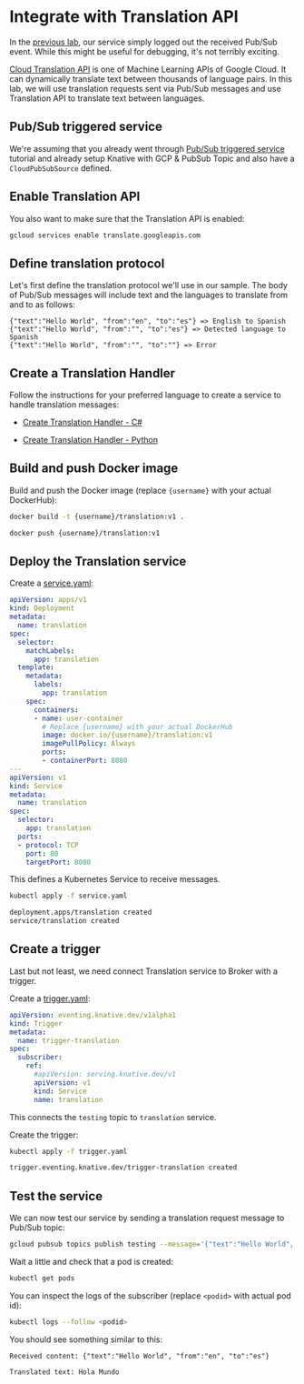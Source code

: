 # Integrate with Translation API

In the [previous lab](helloworldeventing.md), our service simply logged out the received Pub/Sub event. While this might be useful for debugging, it's not terribly exciting.

[Cloud Translation API](https://cloud.google.com/translate/docs/) is one of Machine Learning APIs of Google Cloud. It can dynamically translate text between thousands of language pairs. In this lab, we will use translation requests sent via Pub/Sub messages and use Translation API to translate text between languages.

## Pub/Sub triggered service

We're assuming that you already went through [Pub/Sub triggered
service](pubsubeventing.md) tutorial and already setup Knative with GCP & PubSub
Topic and also have a `CloudPubSubSource` defined.

## Enable Translation API

You also want to make sure that the Translation API is enabled:

```bash
gcloud services enable translate.googleapis.com
```

## Define translation protocol

Let's first define the translation protocol we'll use in our sample. The body of Pub/Sub messages will include text and the languages to translate from and to as follows:

```text
{"text":"Hello World", "from":"en", "to":"es"} => English to Spanish
{"text":"Hello World", "from":"", "to":"es"} => Detected language to Spanish
{"text":"Hello World", "from":"", "to":""} => Error
```

## Create a Translation Handler

Follow the instructions for your preferred language to create a service to handle translation messages:

* [Create Translation Handler - C#](translationeventing-csharp.md)

* [Create Translation Handler - Python](translationeventing-python.md)

## Build and push Docker image

Build and push the Docker image (replace `{username}` with your actual DockerHub):

```bash
docker build -t {username}/translation:v1 .

docker push {username}/translation:v1
```

## Deploy the Translation service

Create a [service.yaml](../eventing/translation/service.yaml):

```yaml
apiVersion: apps/v1
kind: Deployment
metadata:
  name: translation
spec:
  selector:
    matchLabels:
      app: translation
  template:
    metadata:
      labels:
        app: translation
    spec:
      containers:
      - name: user-container
        # Replace {username} with your actual DockerHub
        image: docker.io/{username}/translation:v1
        imagePullPolicy: Always
        ports:
        - containerPort: 8080
---
apiVersion: v1
kind: Service
metadata:
  name: translation
spec:
  selector:
    app: translation
  ports:
  - protocol: TCP
    port: 80
    targetPort: 8080
```

This defines a Kubernetes Service to receive messages. 

```bash
kubectl apply -f service.yaml

deployment.apps/translation created
service/translation created
```

## Create a trigger

Last but not least, we need connect Translation service to Broker with a trigger. 

Create a [trigger.yaml](../eventing/translation/trigger.yaml):

```yaml
apiVersion: eventing.knative.dev/v1alpha1
kind: Trigger
metadata:
  name: trigger-translation
spec:
  subscriber:
    ref:
      #apiVersion: serving.knative.dev/v1
      apiVersion: v1
      kind: Service
      name: translation
```
This connects the `testing` topic to `translation` service. 

Create the trigger:

```bash
kubectl apply -f trigger.yaml

trigger.eventing.knative.dev/trigger-translation created
```

## Test the service

We can now test our service by sending a translation request message to Pub/Sub topic:

```bash
gcloud pubsub topics publish testing --message='{"text":"Hello World", "from":"en", "to":"es"}'
```

Wait a little and check that a pod is created:

```bash
kubectl get pods
```

You can inspect the logs of the subscriber (replace `<podid>` with actual pod id):

```bash
kubectl logs --follow <podid>
```

You should see something similar to this:

```text
Received content: {"text":"Hello World", "from":"en", "to":"es"}

Translated text: Hola Mundo
```
